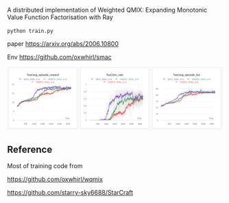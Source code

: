 A distributed implementation of Weighted QMIX: Expanding Monotonic Value Function Factorisation with Ray

`python train.py`

paper https://arxiv.org/abs/2006.10800

Env https://github.com/oxwhirl/smac

![result1](https://github.com/HanbumKo/distributed-wqmix/blob/master/images/result1.png)



## Reference

Most of training code from

https://github.com/oxwhirl/wqmix

https://github.com/starry-sky6688/StarCraft
